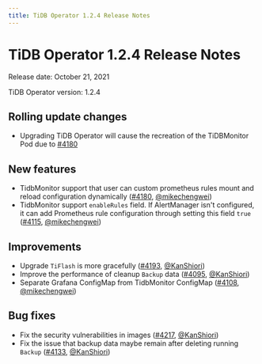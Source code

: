 ```yaml
---
title: TiDB Operator 1.2.4 Release Notes
---
```


# TiDB Operator 1.2.4 Release Notes

Release date: October 21, 2021

TiDB Operator version: 1.2.4

## Rolling update changes

- Upgrading TiDB Operator will cause the recreation of the TiDBMonitor Pod due to [#4180](https://github.com/pingcap/tidb-operator/pull/4180)

## New features

- TidbMonitor support that user can custom prometheus rules mount and reload configuration dynamically ([#4180](https://github.com/pingcap/tidb-operator/pull/4180), [@mikechengwei](https://github.com/mikechengwei))
- TidbMonitor support `enableRules` field. If AlertManager isn't configured, it can add Prometheus rule configuration through setting this field `true` ([#4115](https://github.com/pingcap/tidb-operator/pull/4115), [@mikechengwei](https://github.com/mikechengwei))

## Improvements

- Upgrade `TiFlash` is more gracefully ([#4193](https://github.com/pingcap/tidb-operator/pull/4193), [@KanShiori](https://github.com/KanShiori))
- Improve the performance of cleanup `Backup` data ([#4095](https://github.com/pingcap/tidb-operator/pull/4095), [@KanShiori](https://github.com/KanShiori))
- Separate Grafana ConfigMap from TidbMonitor ConfigMap ([#4108](https://github.com/pingcap/tidb-operator/pull/4108), [@mikechengwei](https://github.com/mikechengwei))

## Bug fixes

- Fix the security vulnerabilities in images ([#4217](https://github.com/pingcap/tidb-operator/pull/4217), [@KanShiori](https://github.com/KanShiori))
- Fix the issue that backup data maybe remain after deleting running `Backup` ([#4133](https://github.com/pingcap/tidb-operator/pull/4133), [@KanShiori](https://github.com/KanShiori))
